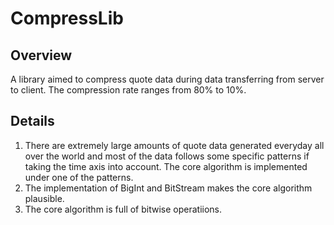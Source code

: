 # CompressLib


## Overview
A library aimed to compress quote data during data transferring from server to client. The compression rate ranges from 80% to 10%.


## Details
1. There are extremely large amounts of quote data generated everyday all over the world and most of the data follows some specific patterns if taking the time axis into account. The core algorithm is implemented under one of the patterns.
2. The implementation of BigInt and BitStream makes the core algorithm plausible.
3. The core algorithm is full of bitwise operatiions.




